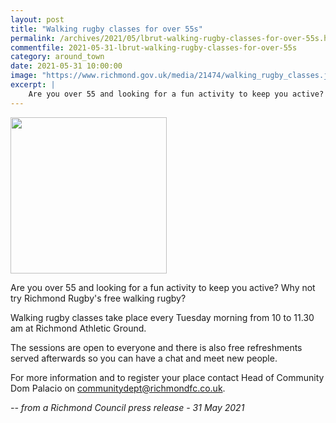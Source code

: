```yaml
---
layout: post
title: "Walking rugby classes for over 55s"
permalink: /archives/2021/05/lbrut-walking-rugby-classes-for-over-55s.html
commentfile: 2021-05-31-lbrut-walking-rugby-classes-for-over-55s
category: around_town
date: 2021-05-31 10:00:00
image: "https://www.richmond.gov.uk/media/21474/walking_rugby_classes.jpg"
excerpt: |
    Are you over 55 and looking for a fun activity to keep you active? Why not try Richmond Rugby's free walking rugby?
---
```

<img src="https://www.richmond.gov.uk/media/21474/walking_rugby_classes.jpg" class="photo right" width="250" alt="" />

Are you over 55 and looking for a fun activity to keep you active? Why not try Richmond Rugby's free walking rugby?

Walking rugby classes take place every Tuesday morning from 10 to 11.30 am at Richmond Athletic Ground.

The sessions are open to everyone and there is also free refreshments served afterwards so you can have a chat and meet new people.

For more information and to register your place contact Head of Community  Dom Palacio on  [communitydept@richmondfc.co.uk](mailto:communitydept@richmondfc.co.uk).

<cite>-- from a Richmond Council press release - 31 May 2021</cite>
